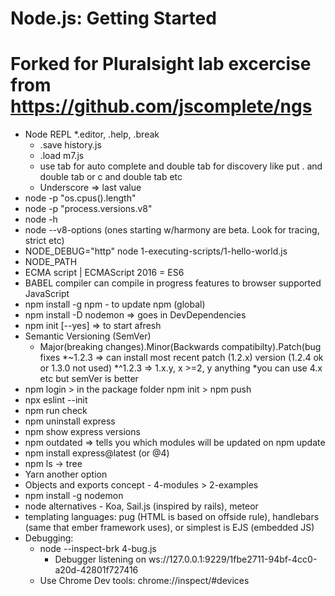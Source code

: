# Node.js: Getting Started
# Forked for Pluralsight lab excercise from https://github.com/jscomplete/ngs 
* Node REPL 
    *.editor, .help, .break
    * .save history.js
    * .load m7.js
    * use tab for auto complete and double tab for discovery like put . and double tab or c and double tab etc
    * Underscore  => last value
* node -p "os.cpus().length"
* node -p "process.versions.v8"
* node -h 
* node --v8-options (ones starting w/harmony are beta. Look for tracing, strict etc)
* NODE_DEBUG="http" node 1-executing-scripts/1-hello-world.js 
* NODE_PATH
* ECMA script | ECMAScript 2016 = ES6
* BABEL compiler can compile in progress features to browser supported JavaScript
* npm install -g npm - to update npm (global)
* npm install -D nodemon => goes in DevDependencies
* npm init [--yes] => to start afresh
* Semantic Versioning (SemVer) 
    * Major(breaking changes).Minor(Backwards compatibilty).Patch(bug fixes
    *~1.2.3 => can install most recent patch (1.2.x) version (1.2.4 ok or 1.3.0 not used)
    *^1.2.3 => 1.x.y, x >=2, y anything
    *you can use 4.x etc but semVer is better
 * npm login > in the package folder npm init > npm push
 * npx eslint --init
 * npm run check
 * npm uninstall express
 * npm show express versions
 * npm outdated => tells you which modules will be updated on npm update
 * npm install express@latest (or @4)
 * npm ls -> tree
 * Yarn another option
 * Objects and exports concept - 4-modules > 2-examples
 * npm install -g nodemon
 * node alternatives - Koa, Sail.js (inspired by rails), meteor
 * templating languages: pug (HTML is based on offside rule), handlebars (same that ember framework uses), or simplest is EJS (embedded JS)
 * Debugging:
    *  node --inspect-brk 4-bug.js
        * Debugger listening on ws://127.0.0.1:9229/1fbe2711-94bf-4cc0-a20d-42801f727416
    * Use Chrome Dev tools: chrome://inspect/#devices
